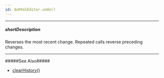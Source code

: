 ```yaml
---
id: dxHtmlEditor.undo()
---
```

---
##### shortDescription
Reverses the most recent change. Repeated calls reverse preceding changes.

---
#####See Also#####
- [clearHistory()](/api-reference/10%20UI%20Widgets/dxHtmlEditor/3%20Methods/clearHistory().md '/Documentation/ApiReference/UI_Components/dxHtmlEditor/Methods/#clearHistory')
